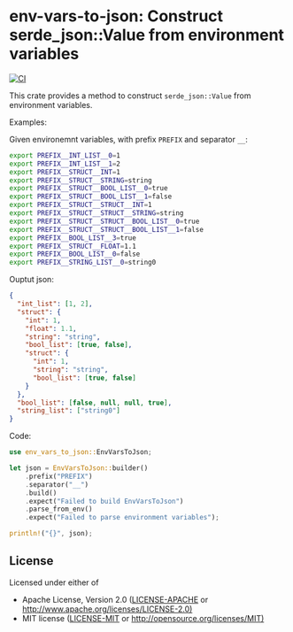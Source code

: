 # env-vars-to-json: Construct serde_json::Value from environment variables
[![CI](https://github.com/therealhieu/env-vars-to-json/actions/workflows/ci.yml/badge.svg)](https://github.com/therealhieu/env-vars-to-json/actions/workflows/ci.yml)

This crate provides a method to construct `serde_json::Value` from environment variables.

Examples:

Given environemnt variables, with prefix `PREFIX` and separator `__`:
```bash
export PREFIX__INT_LIST__0=1
export PREFIX__INT_LIST__1=2
export PREFIX__STRUCT__INT=1
export PREFIX__STRUCT__STRING=string
export PREFIX__STRUCT__BOOL_LIST__0=true
export PREFIX__STRUCT__BOOL_LIST__1=false
export PREFIX__STRUCT__STRUCT__INT=1
export PREFIX__STRUCT__STRUCT__STRING=string
export PREFIX__STRUCT__STRUCT__BOOL_LIST__0=true
export PREFIX__STRUCT__STRUCT__BOOL_LIST__1=false
export PREFIX__BOOL_LIST__3=true
export PREFIX__STRUCT__FLOAT=1.1
export PREFIX__BOOL_LIST__0=false
export PREFIX__STRING_LIST__0=string0
```

Ouptut json:
```json
{
  "int_list": [1, 2],
  "struct": {
    "int": 1,
    "float": 1.1,
    "string": "string",
    "bool_list": [true, false],
    "struct": {
      "int": 1,
      "string": "string",
      "bool_list": [true, false]
    }
  },
  "bool_list": [false, null, null, true],
  "string_list": ["string0"]
}
```

Code:
```rust
use env_vars_to_json::EnvVarsToJson;

let json = EnvVarsToJson::builder()
    .prefix("PREFIX")
    .separator("__")
    .build()
    .expect("Failed to build EnvVarsToJson")
    .parse_from_env()
    .expect("Failed to parse environment variables");

println!("{}", json);
```

## License
Licensed under either of
 * Apache License, Version 2.0
   ([LICENSE-APACHE](LICENSE-APACHE) or <http://www.apache.org/licenses/LICENSE-2.0)>
 * MIT license
   ([LICENSE-MIT](LICENE-MIT) or <http://opensource.org/licenses/MIT)>